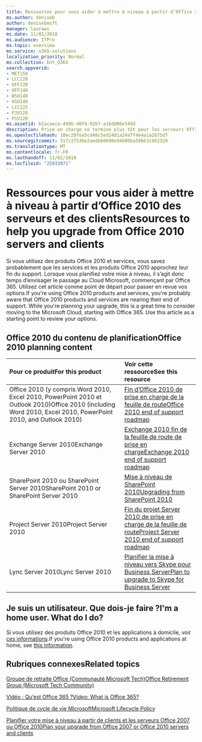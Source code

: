 ```yaml
---
title: Ressources pour vous aider à mettre à niveau à partir d’Office 2010 des serveurs et des clients
ms.author: deniseb
author: denisebmsft
manager: laurawi
ms.date: 11/01/2018
ms.audience: ITPro
ms.topic: overview
ms.service: o365-solutions
localization_priority: Normal
ms.collection: Ent_O365
search.appverid:
- MET150
- LCC120
- OFF120
- OFF140
- WSU140
- OSU140
- LCC125
- PJU120
- PSV120
ms.assetid: b2acaeca-4986-40f4-92b7-a1bdd06e549d
description: Prise en charge se termine plus tôt pour les serveurs Office 2010 et les applications clientes et accords de support personnalisés ne sont pas disponibles. Utilisez cet article pour commencer à planifier votre mise à niveau maintenant.
ms.openlocfilehash: 10ec20fea5cd40c5ed24d1a24a7f4e4a1a2875d7
ms.sourcegitcommit: 317c2753be2aedb60698e94606ba59b63c962328
ms.translationtype: MT
ms.contentlocale: fr-FR
ms.lasthandoff: 11/02/2018
ms.locfileid: "25933071"
---
```

# <a name="resources-to-help-you-upgrade-from-office-2010-servers-and-clients"></a><span data-ttu-id="dc945-104">Ressources pour vous aider à mettre à niveau à partir d’Office 2010 des serveurs et des clients</span><span class="sxs-lookup"><span data-stu-id="dc945-104">Resources to help you upgrade from Office 2010 servers and clients</span></span>

<span data-ttu-id="dc945-p102">Si vous utilisez des produits Office 2010 et services, vous savez probablement que les services et les produits Office 2010 approchez leur fin du support. Lorsque vous planifiez votre mise à niveau, il s’agit donc temps d’envisager le passage au Cloud Microsoft, commençant par Office 365. Utilisez cet article comme point de départ pour passer en revue vos options.</span><span class="sxs-lookup"><span data-stu-id="dc945-p102">If you're using Office 2010 products and services, you're probably aware that Office 2010 products and services are nearing their end of support. While you're planning your upgrade, this is a great time to consider moving to the Microsoft Cloud, starting with Office 365. Use this article as a starting point to review your options.</span></span>
      
## <a name="office-2010-planning-content"></a><span data-ttu-id="dc945-108">Office 2010 du contenu de planification</span><span class="sxs-lookup"><span data-stu-id="dc945-108">Office 2010 planning content</span></span>
  
|<span data-ttu-id="dc945-109">**Pour ce produit**</span><span class="sxs-lookup"><span data-stu-id="dc945-109">**For this product**</span></span>|<span data-ttu-id="dc945-110">**Voir cette ressource**</span><span class="sxs-lookup"><span data-stu-id="dc945-110">**See this resource**</span></span>|
|:-----|:-----|
|<span data-ttu-id="dc945-111">Office 2010 (y compris Word 2010, Excel 2010, PowerPoint 2010 et Outlook 2010)</span><span class="sxs-lookup"><span data-stu-id="dc945-111">Office 2010 (including Word 2010, Excel 2010, PowerPoint 2010, and Outlook 2010)</span></span>  <br/> |[<span data-ttu-id="dc945-112">Fin d’Office 2010 de prise en charge de la feuille de route</span><span class="sxs-lookup"><span data-stu-id="dc945-112">Office 2010 end of support roadmap</span></span>](https://docs.microsoft.com/DeployOffice/office-2010-end-support-roadmap) <br/> |
|<span data-ttu-id="dc945-113">Exchange Server 2010</span><span class="sxs-lookup"><span data-stu-id="dc945-113">Exchange Server 2010</span></span>  <br/> |[<span data-ttu-id="dc945-114">Exchange 2010 fin de la feuille de route de prise en charge</span><span class="sxs-lookup"><span data-stu-id="dc945-114">Exchange 2010 end of support roadmap</span></span>](exchange-2010-end-of-support.md) <br/> |
|<span data-ttu-id="dc945-115">SharePoint 2010 ou SharePoint Server 2010</span><span class="sxs-lookup"><span data-stu-id="dc945-115">SharePoint 2010 or SharePoint Server 2010</span></span>  <br/> |[<span data-ttu-id="dc945-116">Mise à niveau de SharePoint 2010</span><span class="sxs-lookup"><span data-stu-id="dc945-116">Upgrading from SharePoint 2010</span></span>](upgrade-from-sharepoint-2010.md) <br/> |
|<span data-ttu-id="dc945-117">Project Server 2010</span><span class="sxs-lookup"><span data-stu-id="dc945-117">Project Server 2010</span></span> <br/> | [<span data-ttu-id="dc945-118">Fin du projet Server 2010 de prise en charge de la feuille de route</span><span class="sxs-lookup"><span data-stu-id="dc945-118">Project Server 2010 end of support roadmap</span></span>](project-server-2010-end-of-support.md) <br/> |
|<span data-ttu-id="dc945-119">Lync Server 2010</span><span class="sxs-lookup"><span data-stu-id="dc945-119">Lync Server 2010</span></span> <br/> | [<span data-ttu-id="dc945-120">Planifier la mise à niveau vers Skype pour Business Server</span><span class="sxs-lookup"><span data-stu-id="dc945-120">Plan to upgrade to Skype for Business Server</span></span>](https://docs.microsoft.com/skypeforbusiness/plan-your-deployment/upgrade) <br/> |
    
## <a name="im-a-home-user-what-do-i-do"></a><span data-ttu-id="dc945-p103">Je suis un utilisateur. Que dois-je faire ?</span><span class="sxs-lookup"><span data-stu-id="dc945-p103">I'm a home user. What do I do?</span></span>

<span data-ttu-id="dc945-123">Si vous utilisez des produits Office 2010 et les applications à domicile, voir [ces informations](plan-upgrade-previous-versions-office.md#im-a-home-user-what-do-i-do).</span><span class="sxs-lookup"><span data-stu-id="dc945-123">If you're using Office 2010 products and applications at home, see [this information](plan-upgrade-previous-versions-office.md#im-a-home-user-what-do-i-do).</span></span>

## <a name="related-topics"></a><span data-ttu-id="dc945-124">Rubriques connexes</span><span class="sxs-lookup"><span data-stu-id="dc945-124">Related topics</span></span>

[<span data-ttu-id="dc945-125">Groupe de retraite Office (Communauté Microsoft Tech)</span><span class="sxs-lookup"><span data-stu-id="dc945-125">Office Retirement Group (Microsoft Tech Community)</span></span>](https://go.microsoft.com/fwlink/?linkid=842065)
  
[<span data-ttu-id="dc945-126">Vidéo : Qu’est Office 365 ?</span><span class="sxs-lookup"><span data-stu-id="dc945-126">Video: What is Office 365?</span></span>](https://support.office.com/article/847caf12-2589-452c-8aca-1c009797678b.aspx)
  
[<span data-ttu-id="dc945-127">Politique de cycle de vie Microsoft</span><span class="sxs-lookup"><span data-stu-id="dc945-127">Microsoft Lifecycle Policy</span></span>](https://go.microsoft.com/fwlink/?linkid=865200)

[<span data-ttu-id="dc945-128">Planifier votre mise à niveau à partir de clients et les serveurs Office 2007 ou Office 2010</span><span class="sxs-lookup"><span data-stu-id="dc945-128">Plan your upgrade from Office 2007 or Office 2010 servers and clients</span></span>](plan-upgrade-previous-versions-office.md)

